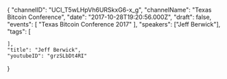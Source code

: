 {
    "channelID": "UCI_T5wLHpVh6URSkxG6-x_g",
    "channelName": "Texas Bitcoin Conference",
    "date": "2017-10-28T19:20:56.000Z",
    "draft": false,
    "events": [
        "Texas Bitcoin Conference 2017"
    ],
    "speakers": ["Jeff Berwick"],
    "tags": [

    ],
    "title": "Jeff Berwick",
    "youtubeID": "grzSLbDt4RI"
}
